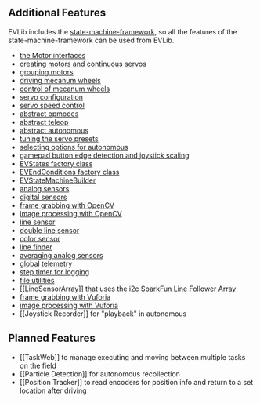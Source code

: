 
## Additional Features
EVLib includes the [state-machine-framework](https://github.com/FTC7393/state-machine-framework/wiki), so all the features of the state-machine-framework can be used from EVLib.

* [the Motor interfaces](Motor-and-MotorEnc.md)
* [creating motors and continuous servos](Creating-Motors.md)
* [grouping motors](NMotors.md)
* [driving mecanum wheels](Mecanum-Wheels.md)
* [control of mecanum wheels](Mecanum-Control.md)
* [servo configuration](Servo-Config.md)
* [servo speed control](Servo-Speed-Control.md)
* [abstract opmodes](AbstractOp.md)
* [abstract teleop](AbstractTeleOp.md)
* [abstract autonomous](AbstractAutoOp.md)
* [tuning the servo presets](AbstractServoTuneOp.md)
* [selecting options for autonomous](AbstractOptionsOp.md)
* [gamepad button edge detection and joystick scaling](GamepadManager.md)
* [EVStates factory class](EVStates.md)
* [EVEndConditions factory class](EVEndConditions.md)
* [EVStateMachineBuilder](EVStateMachineBuilder.md)
* [analog sensors](Analog-Sensors.md)
* [digital sensors](Digital-Sensors.md)
* [frame grabbing with OpenCV](OpenCV-Frame-Grabbing.md)
* [image processing with OpenCV](OpenCV-Image-Processing.md)
* [line sensor](CalibratedLineSensor.md)
* [double line sensor](DoubleLineSensor.md)
* [color sensor](ColorSensor.md)
* [line finder](LineFinder.md)
* [averaging analog sensors](AveragedSensor.md)
* [global telemetry](Telem.md)
* [step timer for logging](StepTimer.md)
* [file utilities](FileUtil.md)
* [[LineSensorArray]] that uses the i2c [SparkFun Line Follower Array](https://www.sparkfun.com/products/13582)
* [frame grabbing with Vuforia](Vuforia-Frame-Grabbing.md)
* [image processing with Vuforia](Vuforia-and-OpenCV-Beacon-Color-Detection.md)
* [[Joystick Recorder]] for "playback" in autonomous

## Planned Features
* [[TaskWeb]] to manage executing and moving between multiple tasks on the field
* [[Particle Detection]] for autonomous recollection
* [[Position Tracker]] to read encoders for position info and return to a set location after driving